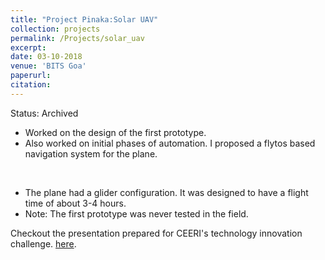 ```yaml
---
title: "Project Pinaka:Solar UAV"
collection: projects
permalink: /Projects/solar_uav
excerpt: 
date: 03-10-2018
venue: 'BITS Goa'
paperurl: 
citation: 
---
```


Status: Archived


- Worked on the design of the first prototype.
- Also worked on initial phases of automation. I proposed a flytos based navigation system for the plane. 

<br/>

- The plane had a glider configuration. It was designed to have a flight time of about 3-4 hours. 
- Note: The first prototype was never tested in the field. 

Checkout the presentation prepared for CEERI's technology innovation challenge. [here](https://docs.google.com/presentation/d/1RJ7dIgHAynYILQkz2hd1pTj9v7o7Jj8dkAnlm-5gDp4/edit?usp=sharing).
